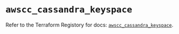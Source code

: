 # `awscc_cassandra_keyspace`

Refer to the Terraform Registory for docs: [`awscc_cassandra_keyspace`](https://registry.terraform.io/providers/hashicorp/awscc/0.70.0/docs/resources/cassandra_keyspace).
